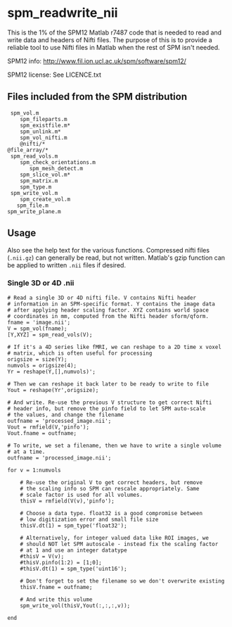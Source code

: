 # spm_readwrite_nii


This is the 1% of the SPM12 Matlab r7487 code that is needed to read and write data and headers of Nifti files. The purpose of this is to provide a reliable tool to use Nifti files in Matlab when the rest of SPM isn't needed.

SPM12 info: http://www.fil.ion.ucl.ac.uk/spm/software/spm12/

SPM12 license: See LICENCE.txt


## Files included from the SPM distribution

     spm_vol.m
        spm_fileparts.m
        spm_existfile.m*
        spm_unlink.m*
        spm_vol_nifti.m
        @nifti/*
    @file_array/*
     spm_read_vols.m
        spm_check_orientations.m
           spm_mesh_detect.m
        spm_slice_vol.m*
        spm_matrix.m
        spm_type.m
     spm_write_vol.m
        spm_create_vol.m
       spm_file.m
    spm_write_plane.m


## Usage

Also see the help text for the various functions. Compressed nifti files (`.nii.gz`) can generally be read, but not written. Matlab's gzip function can be applied to written `.nii` files if desired.

### Single 3D or 4D .nii

    # Read a single 3D or 4D nifti file. V contains Nifti header
    # information in an SPM-specific format. Y contains the image data
    # after applying header scaling factor. XYZ contains world space 
    # coordinates in mm, computed from the Nifti header sform/qform.
    fname = 'image.nii';
    V = spm_vol(fname);
    [Y,XYZ] = spm_read_vols(V);
    
    # If it's a 4D series like fMRI, we can reshape to a 2D time x voxel
    # matrix, which is often useful for processing
    origsize = size(Y);
    numvols = origsize(4);
    Yr = reshape(Y,[],numvols)';
    
    # Then we can reshape it back later to be ready to write to file
    Yout = reshape(Yr',origsize);
    
    # And write. Re-use the previous V structure to get correct Nifti
    # header info, but remove the pinfo field to let SPM auto-scale 
    # the values, and change the filename
    outfname = 'processed_image.nii';
    Vout = rmfield(V,'pinfo');
    Vout.fname = outfname;
    
    # To write, we set a filename, then we have to write a single volume 
    # at a time.    
    outfname = 'processed_image.nii';
    
    for v = 1:numvols
    
        # Re-use the original V to get correct headers, but remove
        # the scaling info so SPM can rescale appropriately. Same 
        # scale factor is used for all volumes.
        thisV = rmfield(V(v),'pinfo');
        
        # Choose a data type. float32 is a good compromise between
        # low digitization error and small file size
        thisV.dt(1) = spm_type('float32');
        
        # Alternatively, for integer valued data like ROI images, we
        # should NOT let SPM autoscale - instead fix the scaling factor
        # at 1 and use an integer datatype
        #thisV = V(v);
        #thisV.pinfo(1:2) = [1;0];
        #thisV.dt(1) = spm_type('uint16');
        
        # Don't forget to set the filename so we don't overwrite existing
        thisV.fname = outfname;
        
        # And write this volume
        spm_write_vol(thisV,Yout(:,:,:,v));
        
    end

